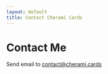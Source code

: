 ```yaml
---
layout: default
title: Contact Cherami Cards
---
```


<div id="contact">
  <h1 class="pageTitle">Contact Me</h1>
  <div class="contactContent">
    <p>Send email to <a href="mail:to=contact@cherami.cards">contact@cherami.cards</a></p>
  </div>
</div>
